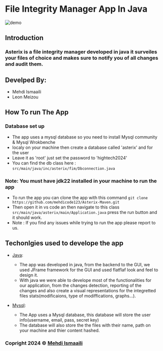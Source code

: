 # File Integrity Manager App In Java
![demo](https://github.com/mehdiismaaili/profile/blob/master/app3.png)

## Introduction
### Asterix is a file integrity manager developed in java it surveiles your files of choice and makes sure to notify you of all changes and audit them.

## Develped By: 
  - Mehdi Ismaaili
  - Leon Meizou

## How To run The App
### Database set up
  * The app uses a mysql database so you need to install Mysql community & Mysql Wrokbenche 
  * localy on your machine then create a database called 'asterix' and for the user
  * Leave it as 'root' just set the password to 'hightech2024'
  * You can find the db class here : ```src/main/java/inc/asterix/fim/Dbconnection.java```

### Note: You must have jdk22 installed in your machine to run the app
  * To run the app you can clone the app with this command ```git clone https://github.com/mehdicode123/Asterix-Maven.git```
  * Then open it in vs code an then navigate to this class ```src/main/java/asterix/main/Application.java``` press the run button and it should work.
  * Note : If you find any issues while trying to run the app please report to us.

## Techonlgies used to develope the app
- [Java](https://www.java.com/en/):
  * The app was developed in java, from the backend to the GUI, we used JFrame framework for the GUI
    and used flatflaf look and feel to design it.
  * With java we were able to develope most of the functionalities for our application, from
    the changes detection, reporting of the changes and also create a visual representations for
    the integretted files stats(modificaions, type of modiffications, graphs...).
     
- [Mysql](https://www.mysql.com/en/):
  * The App uses a Mysql database, this database will store the user info(username, email, pass, secret key)
  * The database will also store the the files with their name, path on your machine and thier content hashed.       
  
### Copright 2024 © [Mehdi Ismaaili](https://github.com/mehdiismaaili)
